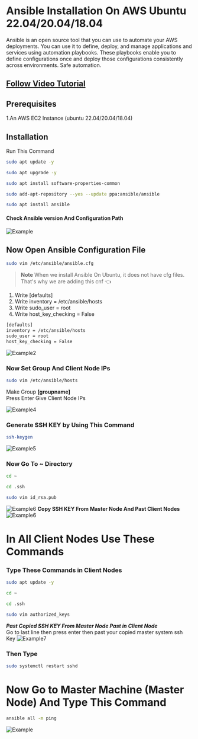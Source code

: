 # Ansible Installation On AWS Ubuntu 22.04/20.04/18.04

Ansible is an open source tool that you can use to automate your AWS deployments. You can use it to define, deploy, and manage applications and services using automation playbooks. These playbooks enable you to define configurations once and deploy those configurations consistently across environments. Safe automation.
## [Follow Video Tutorial](#)

## Prerequisites
1.An AWS EC2 Instance (ubuntu 22.04/20.04/18.04)

## Installation

Run 
This Command
```bash
sudo apt update -y
```
```bash
sudo apt upgrade -y
```
```bash
sudo apt install software-properties-common
```
```bash
sudo add-apt-repository --yes --update ppa:ansible/ansible
```
```bash
sudo apt install ansible
```
#### Check Ansible version And Configuration Path
![Example](https://github.com/ritikvirus/Ansible/blob/main/Images/ubuntu/ansible_checking.PNG)
## Now Open Ansible Configuration File
```bash
sudo vim /etc/ansible/ansible.cfg
```
> **Note**
> When we install Ansible On Ubuntu, it does not have cfg files. That's why we are adding this cnf :point_left:
1. Write [defaults]
2. Write inventory = /etc/ansible/hosts
3. Write sudo_user = root
4. Write host_key_checking = False
```bash
[defaults]
inventory = /etc/ansible/hosts
sudo_user = root
host_key_checking = False
```

![Example2](https://github.com/ritikvirus/Ansible/blob/main/Images/ubuntu/ansible_configuration.PNG)

### Now Set Group And Client Node IPs
```bash
sudo vim /etc/ansible/hosts
```
Make Group **[groupname]**  
Press Enter Give Client Node IPs  

![Example4](https://github.com/ritikvirus/Ansible/blob/main/Images/give_group_name_and_ips.PNG)
### Generate SSH KEY by Using This Command
```bash
ssh-keygen
```
![Example5](https://github.com/ritikvirus/Ansible/blob/main/Images/ssh-keygen.PNG)
### Now Go To ~ Directory
```bash
cd ~
```
```bash
cd .ssh
```
```bash
sudo vim id_rsa.pub
```
![Example6]()
**Copy SSH KEY From Master Node And Past Client Nodes**  
![Example6](https://github.com/ritikvirus/Ansible/blob/main/Images/copyMaster_key.PNG)
# In All Client Nodes Use These Commands
### Type These Commands in Client Nodes 
```bash
sudo apt update -y
```
```bash
cd ~
```
```bash
cd .ssh
```
```bash
sudo vim authorized_keys
```
***Past Copied SSH KEY From Master Node Past in Client Node***  
Go to last line then press enter then past your copied master system ssh Key
![Example7](https://github.com/ritikvirus/Ansible/blob/main/Images/inNodeSystem_copy.PNG)

### Then Type
```bash
sudo systemctl restart sshd
```
# Now Go to Master Machine (Master Node) And Type This Command
```bash
ansible all -m ping
```
![Example](https://github.com/ritikvirus/Ansible/blob/main/Images/ubuntu/final.PNG)
